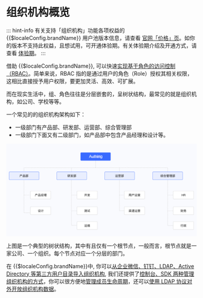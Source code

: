 # 组织机构概览

<LastUpdated/>

::: hint-info
有关支持「组织机构」功能各项权益的 {{$localeConfig.brandName}} 用户池版本信息，请查看 [官网「价格」页](https://authing.cn/pricing)。如你的版本不支持此权益，且想试用，可开通体验期。有关体验期介绍及开通方式，请查看 [体验期](/guides/basics/trial/README.md)。
::: 

借助 {{$localeConfig.brandName}}, 可以快速[实现基于角色的访问控制（RBAC）](/guides/access-control/rbac.md)。简单来说，RBAC 指的是通过用户的角色（Role）授权其相关权限，这相比直接授予用户权限，要更加灵活、高效、可扩展。 

而在现实生活中，组、角色往往是分层嵌套的，呈树状结构，最常见的就是组织机构，如公司、学校等等。

一个常见的的组织机构架构如下：

* 一级部门有产品部、研发部、运营部、综合管理部
* 一级部门下面又有二级部门，如产品部中包含产品经理和设计等。

<img src="./images/lark20210302-193510.png" style="display:block;margin: 0 auto;">


上图是一个典型的树状结构，其中有且仅有一个根节点，一般而言，根节点就是一家公司、一个组织。每个节点对应一个分层的部门。


在 {{$localeConfig.brandName}}中, 你可以[从企业微信、钉钉、LDAP、Active Directory 等第三方用户目录导入组织机构](./create-or-import-org/README.md), 我们还提供了[控制台、SDK 两种管理组织机构的方式](./manage-org/README.md)，你可以很方便地[管理成员生命周期](./staff-life-cycle-management/README.md)，还可以[使用 LDAP 协议对外开放组织机构数据](./ldap-user-directory/README.md)。

